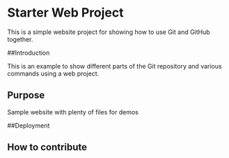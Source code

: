 # Starter Web Project

This is a simple website project for showing how to use Git and GitHub together.

##Introduction

This is an example to show different parts of the Git repository and various commands using a web project.

## Purpose

Sample website with plenty of files for demos

##Deployment

## How to contribute
